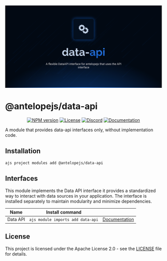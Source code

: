 ![Data API](.github/social-card.png)

# @antelopejs/data-api

<div align="center">
<a href="https://www.npmjs.com/package/@antelopejs/data-api"><img alt="NPM version" src="https://img.shields.io/npm/v/@antelopejs/data-api.svg?style=for-the-badge&labelColor=000000"></a>
<a href="./LICENSE"><img alt="License" src="https://img.shields.io/npm/l/@antelopejs/data-api.svg?style=for-the-badge&labelColor=000000"></a>
<a href="https://discord.gg/sjK28QHrA7"><img src="https://img.shields.io/badge/Discord-18181B?logo=discord&style=for-the-badge&color=000000" alt="Discord"></a>
<a href="https://antelopejs.com/modules/data-api"><img src="https://img.shields.io/badge/Docs-18181B?style=for-the-badge&color=000000" alt="Documentation"></a>
</div>

A module that provides data-api interfaces only, without implementation code.


## Installation

```bash
ajs project modules add @antelopejs/data-api
```

## Interfaces

This module implements the Data API interface it provides a standardized way to interact with data sources in your application. The interface is installed separately to maintain modularity and minimize dependencies.

| Name          | Install command                         |                                                                   |
| ------------- | --------------------------------------- | ----------------------------------------------------------------- |
| Data API      | `ajs module imports add data-api`       | [Documentation](https://github.com/AntelopeJS/interface-data-api) |

## License

This project is licensed under the Apache License 2.0 - see the [LICENSE](LICENSE) file for details.
